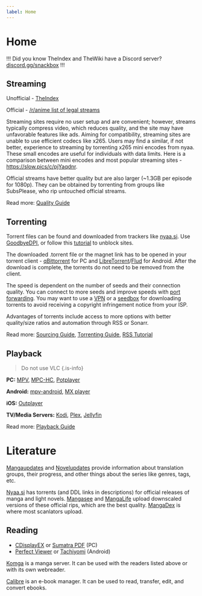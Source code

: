 ```yaml
---
label: Home
---
```


# Home

!!!
Did you know TheIndex and TheWiki have a Discord server? [discord.gg/snackbox](https://discord.gg/snackbox)
!!!

## Streaming

Unofficial - [TheIndex](https://theindex.moe/)

Official - [/r/anime list of legal streams](https://www.reddit.com/r/anime/wiki/legal_streams)

Streaming sites require no user setup and are convenient; however, streams typically compress video, which reduces quality, and the site may have unfavorable features like ads. Aiming for compatibility, streaming sites are unable to use efficient codecs like x265. Users may find a similar, if not better, experience to streaming by torrenting x265 mini encodes from nyaa. These small encodes are useful for individuals with data limits. Here is a comparison between mini encodes and most popular streaming sites - https://slow.pics/c/pjYaqdnr.

Official streams have better quality but are also larger (~1.3GB per episode for 1080p). They can be obtained by torrenting from groups like SubsPlease, who rip untouched official streams.

Read more: [Quality Guide](/guides/quality)

## Torrenting

Torrent files can be found and downloaded from trackers like [nyaa.si](https://nyaa.si). Use [GoodbyeDPI](https://github.com/ValdikSS/GoodbyeDPI), or follow this [tutorial](/tutorials/unblock) to unblock sites.

The downloaded .torrent file or the magnet link has to be opened in your torrent client - [qBittorrent](https://www.qbittorrent.org/download.php) for PC and [LibreTorrent](https://play.google.com/store/apps/details?id=org.proninyaroslav.libretorrent)/[Flud](https://play.google.com/store/apps/details?id=com.delphicoder.flud) for Android. After the download is complete, the torrents do not need to be removed from the client.

The speed is dependent on the number of seeds and their connection quality. You can connect to more seeds and improve speeds with [port forwarding](/en/guides/torrenting#how-to-port-forward). You may want to use a [VPN](/en/faq/vpn) or a [seedbox](/en/guides/torrenting#what-is-a-seedbox) for downloading torrents to avoid receiving a copyright infringement notice from your ISP.

Advantages of torrents include access to more options with better quality/size ratios and automation through RSS or Sonarr.

Read more: [Sourcing Guide](/guides/sourcing), [Torrenting Guide](/en/guides/torrenting), [RSS Tutorial](/tutorials/rss)

## Playback

> Do not use VLC
> {.is-info}

**PC:** [MPV](https://mpv.io/installation/), [MPC-HC](https://github.com/clsid2/mpc-hc/releases), [Potplayer](https://potplayer.daum.net)

**Android:** [mpv-android](https://play.google.com/store/apps/details?id=is.xyz.mpv&hl=lv&gl=US), [MX player](https://play.google.com/store/apps/details?id=com.mxtech.videoplayer.ad&hl=lv&gl=US)

**iOS:** [Outplayer](https://apps.apple.com/us/app/outplayer/id1449923287)

**TV/Media Servers:** [Kodi](https://kodi.tv), [Plex](https://www.plex.tv/), [Jellyfin](https://jellyfin.org/)

Read more: [Playback Guide](/en/guides/playback)

# Literature

[Mangaupdates](https://www.mangaupdates.com/) and [Novelupdates](https://www.novelupdates.com/) provide information about translation groups, their progress, and other things about the series like genres, tags, etc.

[Nyaa.si](https://nyaa.si/) has torrents (and DDL links in descriptions) for official releases of manga and light novels. [Mangasee](https://mangasee123.com/) and [MangaLife](https://manga4life.com/) upload downscaled versions of these official rips, which are the best quality. [MangaDex](https://mangadex.org/) is where most scanlators upload.

## Reading

- [CDisplayEX](https://www.cdisplayex.com/) or [Sumatra PDF](https://www.sumatrapdfreader.org/free-pdf-reader) (PC)
- [Perfect Viewer](https://play.google.com/store/apps/details?id=com.rookiestudio.perfectviewer) or [Tachiyomi](https://tachiyomi.org/) (Android)

[Komga](https://komga.org/) is a manga server. It can be used with the readers listed above or with its own webreader.

[Calibre](https://calibre-ebook.com/) is an e-book manager. It can be used to read, transfer, edit, and convert ebooks.
